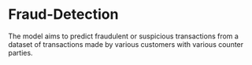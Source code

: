 # Fraud-Detection
The model aims to predict fraudulent or suspicious transactions from a dataset of transactions made by various customers with various counter parties.
